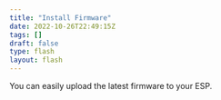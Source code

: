 ```yaml
---
title: "Install Firmware"
date: 2022-10-26T22:49:15Z
tags: []
draft: false
type: flash
layout: flash
---
```



You can easily upload the latest firmware to your ESP.
